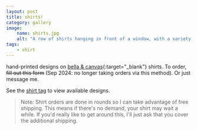 ```yaml
---
layout: post
title: shirts!
category: gallery
image:
    name: shirts.jpg
    alt: "A row of shirts hanging in front of a window, with a variety of hand-printed designs."
tags:
    - shirt
---
```


hand-printed designs on [bella & canvas](https://shop.bellacanvas.com/){:target="_blank"} shirts. To order, ~~fill out this form~~ (Sep 2024: no longer taking orders via this method). Or just message me.

See the [shirt tag](tag/shirt) to view available designs.

> Note: Shirt orders are done in rounds so I can take advantage of free shipping. This means if there's no demand, your shirt may wait a while. If you'd really like to get around this, I'll just ask that you cover the additional shipping.
